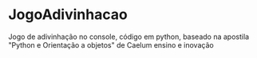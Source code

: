 # JogoAdivinhacao
Jogo de adivinhação no console, código em python, baseado na apostila "Python e Orientação a objetos" de Caelum ensino e inovação

